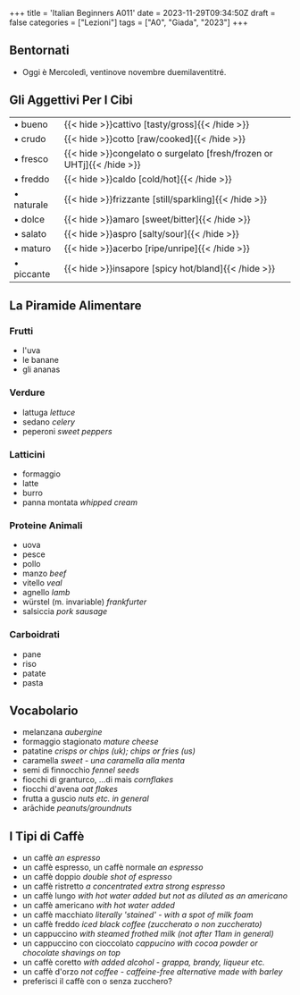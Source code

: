 +++
title = 'Italian Beginners A011'
date = 2023-11-29T09:34:50Z
draft = false
categories = ["Lezioni"]
tags = ["A0", "Giada", "2023"]
+++

## Bentornati

- Oggi è Mercoledì, ventinove novembre duemilaventitré.

## Gli Aggettivi Per I Cibi

| | |
|------------|-----------|
| &bull; bueno | {{< hide >}}cattivo [tasty/gross]{{< /hide >}} |
| &bull; crudo | {{< hide >}}cotto [raw/cooked]{{< /hide >}} |
| &bull; fresco | {{< hide >}}congelato o surgelato [fresh/frozen or UHTj]{{< /hide >}} |
| &bull; freddo | {{< hide >}}caldo [cold/hot]{{< /hide >}} |
| &bull; naturale | {{< hide >}}frizzante [still/sparkling]{{< /hide >}} |
| &bull; dolce | {{< hide >}}amaro [sweet/bitter]{{< /hide >}} |
| &bull; salato | {{< hide >}}aspro [salty/sour]{{< /hide >}} |
| &bull; maturo | {{< hide >}}acerbo [ripe/unripe]{{< /hide >}} |
| &bull; piccante | {{< hide >}}insapore [spicy hot/bland]{{< /hide >}} |


## La Piramide Alimentare

### Frutti

- l'uva
- le banane
- gli ananas

### Verdure

- lattuga *lettuce*
- sedano *celery*
- peperoni *sweet peppers*

### Latticini

- formaggio
- latte
- burro
- panna montata *whipped cream*

### Proteine Animali

- uova
- pesce
- pollo
- manzo *beef*
- vitello *veal*
- agnello *lamb*
- würstel (m. invariable) *frankfurter*
- salsiccia *pork sausage*

### Carboidrati

- pane
- riso
- patate
- pasta

## Vocabolario

- melanzana *aubergine*
- formaggio stagionato *mature cheese*
- patatine *crisps or chips (uk); chips or fries (us)*
- caramella *sweet - una caramella alla menta*
- semi di finnocchio *fennel seeds*
- fiocchi di granturco, ...di mais *cornflakes*
- fiocchi d'avena *oat flakes*
- frutta a guscio *nuts etc. in general*
- arāchide *peanuts/groundnuts*

## I Tipi di Caffè

- un caffè *an espresso*
- un caffè espresso, un caffè normale *an espresso*
- un caffè doppio *double shot of espresso*
- un caffè ristretto *a concentrated extra strong espresso*
- un caffè lungo *with hot water added but not as diluted as an americano*
- un caffè americano *with hot water added*
- un caffè macchiato *literally 'stained' - with a spot of milk foam*
- un caffè freddo *iced black coffee (zuccherato o non zuccherato)*
- un cappuccino *with steamed frothed milk (not after 11am in general)*
- un cappuccino con cioccolato *cappucino with cocoa powder or chocolate shavings on top*
- un caffè coretto *with added alcohol - grappa, brandy, liqueur etc.*
- un caffè d'orzo *not coffee - caffeine-free alternative made with barley*
- preferisci il caffè con o senza zucchero?
